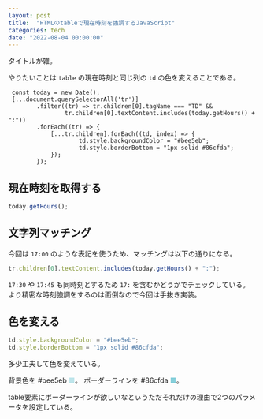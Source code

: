 ```yaml
---
layout: post
title:  "HTMLのtableで現在時刻を強調するJavaScript"
categories: tech
date: "2022-08-04 00:00:00"
---
```


タイトルが雑。

やりたいことは `table` の現在時刻と同じ列の `td` の色を変えることである。

```
 const today = new Date();
 [...document.querySelectorAll('tr')]
        .filter((tr) => tr.children[0].tagName === "TD" && 
                tr.children[0].textContent.includes(today.getHours() + ":"))
        .forEach((tr) => {
            [...tr.children].forEach((td, index) => {
                    td.style.backgroundColor = "#bee5eb";
                    td.style.borderBottom = "1px solid #86cfda";
            });
        });
```

## 現在時刻を取得する

```js
today.getHours();
```

## 文字列マッチング

今回は `17:00` のような表記を使うため、マッチングは以下の通りになる。

```js
tr.children[0].textContent.includes(today.getHours() + ":");
```

`17:30` や `17:45` も同時刻とするため `17:` を含むかどうかでチェックしている。
より精密な時刻強調をするのは面倒なので今回は手抜き実装。

## 色を変える

```js
td.style.backgroundColor = "#bee5eb";
td.style.borderBottom = "1px solid #86cfda";
```

多少工夫して色を変えている。

背景色を #bee5eb <span style="color: #bee5eb; ">■</span>。
ボーダーラインを #86cfda <span style="color: #86cfda; ">■</span>。

table要素にボーダーラインが欲しいなとぃうただそれだけの理由で2つのパラメータを設定している。


